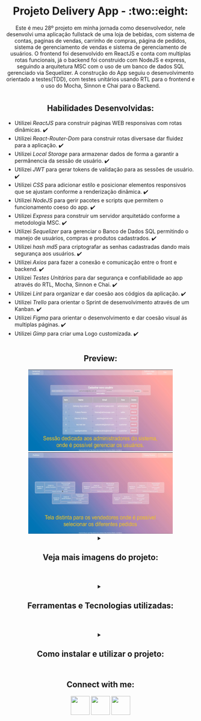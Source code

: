 <!-- Introdução -->
<h1 align="center"> Projeto Delivery App - :two::eight: </h1>

<!-- Descrição -->
<p align="center">
Este é meu 28º projeto em minha jornada como desenvolvedor,
nele desenvolvi uma aplicação fullstack de uma loja de bebidas, com sistema de contas, paginas de vendas, 
carrinho de compras, página de pedidos, sistema de gerenciamento de vendas e sistema de gerenciamento de usuários.
O frontend foi desenvolvido em ReactJS e conta com multiplas rotas funcionais, já o backend foi construido com
NodeJS e express, seguindo a arquitetura MSC com o uso de um banco de dados SQL gerenciado via Sequelizer.
A construção do App seguiu o desenvolvimento orientado a testes(TDD), com testes unitários usando RTL para o frontend
e o uso do Mocha, Sinnon e Chai para o Backend.
</p>

#
<!-- Habilidades -->
<h2 align="center"> Habilidades Desenvolvidas: </h2>

* Utilizei _ReactJS_ para construir páginas WEB responsivas com rotas dinâmicas. :heavy_check_mark:
* Utilizei _React-Router-Dom_ para construir rotas diversase dar fluidez para a aplicação. :heavy_check_mark:
* Utilizei _Local Storage_ para armazenar dados de forma a garantir a permânencia da sessão de usuário. :heavy_check_mark:
* Utilizei _JWT_ para gerar tokens de validação para as sessões de usuário. :heavy_check_mark:
* Utilizei _CSS_ para adicionar estilo e posicionar elementos responsivos que se ajustam conforme a renderização dinâmica. :heavy_check_mark:
* Utilizei _NodeJS_ para gerir pacotes e scripts que permitem o funcionamento coeso do app. :heavy_check_mark:
* Utilizei _Express_ para construir um servidor arquitetádo conforme a metodologia MSC. :heavy_check_mark:
* Utilizei _Sequelizer_ para gerenciar o Banco de Dados SQL permitindo o manejo de usuários, compras e produtos cadastrados. :heavy_check_mark:
* Utilizei _hash md5_ para criptografar as senhas cadastradas dando mais segurança aos usuários. :heavy_check_mark:
* Utilizei _Axios_ para fazer a conexão e comunicação entre o front e backend. :heavy_check_mark:
* Utilizei _Testes Unitários_ para dar segurança e confiabilidade ao app através do RTL, Mocha, Sinnon e Chai. :heavy_check_mark:
* Utilizei _Lint_ para organizar e dar coesão aos códgios da aplicação. :heavy_check_mark:
* Utilizei _Trello_ para orientar o Sprint de desenvolvimento através de um Kanban. :heavy_check_mark:
* Utilizei _Figma_ para orientar o desenvolvimento e dar coesão visual ás multiplas páginas. :heavy_check_mark:
* Utilizei _Gimp_ para criar uma Logo customizada. :heavy_check_mark:

#
<!-- Preview -->
<h2 align="center"> Preview: </h2>

<div align="center">
  <div style="text-align:center">
    <img src="./imgs/preview-gerencia.png" width="384px" height="216px" alt="Preview da tela de gerenciamento">
    <img src="./imgs/preview-vendas.png" width="384px" height="216px" alt="Preview da tela de vendas">
  </div>
</div>

<details align="center">
  <summary>
    <h2>Veja mais imagens do projeto:</h2>
  </summary>

<div align="center">
  <div style="text-align:center">
    <img src="./imgs/preview-login.png" width="384px" height="216px" alt="Preview da tela de registro">
    <img src="./imgs/preview-produtos.png" width="384px" height="216px" alt="Preview da tela de produtos">
  </div>
  <div style="text-align:center">
    <img src="./imgs/preview-carrinho.png" width="384px" height="216px" alt="Preview da tela de carrinho de compras">
    <img src="./imgs/preview-detalhes.png" width="384px" height="216px" alt="Preview da tela de tela de pedidos">
  </div>
  <div style="text-align:center">
    <img src="./imgs/preview-venda-detalhada.png" width="384px" height="216px" alt="Preview da tela de detalhes da venda">
  </div>
</div>


</details>

#
<!-- Ferramentas utilizadas -->
<details align="center">
  <summary>
	  <h2>Ferramentas e Tecnologias utilizadas:</h2>
	</summary>

  <div align="center">

  | Linguagens            | Tecnologias           | Bibliotecas           | Frameworks            | Ferramentas           |
  | :-------------------- | :-------------------- | :-------------------- | :-------------------- | :-------------------- |
  | JavaScript            | CSS                   | ReactJS               | Chai                  | Figma                 |
  | SQL                   | ContextApi            | React Testing Library | Sinnon                | Trello                |
  | .                     | NPM                   | JsonWebToken          | Mocha                 | Gimp                  |
  | .                     | NodeJS                | Express-Async-Errors  | Express               | React Developer Tools |
  | .                     | Sequelizer            | md5                   | Axios                 | ThunderClient         |
  | .                     | Git                   | .                     | .                     | EsLint                |
  | .                     | ReactHooks            | .                     | .                     | StyleLint             |
  | .                     | React-Router          | .                     | .                     | .                     |
  | .                     | LocalStorage          | .                     | .                     | .                     |
  | .                     | MySql                 | .                     | .                     | .                     |

  </div>

</details>

#
<!-- Instalação e utilização -->
<details align="center">
  <summary>
    <h2>Como instalar e utilizar o projeto:</h2>
  </summary>

<details>
  <summary>
    <h3>Especificações Tecnicas:</h3>
  </summary>

  <div align="left">
  
  * Git - <i> `git -v` informará a versão em uso.</i>
  * NPM V8+ - <i> `npm -v` informará a versão em uso.</i>
  * NodeJS V16+ - <i> `node -v` informará a versão em uso.</i>
  * MySQL - <i> `node -v` informará a versão em uso.</i>
  > <b>NOTA:</b> Este projeto está otimizado para telas de pelo menos 1400x800, o uso em celulares ou tablets pode comprometer a integridade visual.

  </div>

  #

  </details>

  <div align="left">
    
  1. Faça a clonagem do projeto - <i>Descrição do comando em cinza</i>
  ```shell
  git clone git@github.com:luanfgoncalves/project-delivery-app.git
  ```
  2. instale as dependencias na Raiz do projeto - <i>Não é necessário utilizar `Audit Fix`</i>
  ```shell
  npm install
  ```
  3. Para utilizar a aplicação, execute na raiz do projeto: - <i>Utilizará as portas `3000` e `3001`.</i>
  ```shell
  npm run dev
  ```
  > <b>NOTA:</b> Antes da utilização é necessário popular o banco de dados através do comando: `npm run dev:prestart`
  4. Para utilizar apenas o frontend, execute no diretório de frontend: - <i>Será executado na porta `3000`.</i>
  ```shell
  npm start
  ``` 
  5. Para utilizar apenas o backend, execute no diretório de backend: - <i>Será executado na porta `3001`.</i>
  ```shell
  npm run dev
  ```
  6. Para encerrar a execução da aplicação: - <i>Deve ser executado no diretório onde o app foi iniciado.</i>
  ```shell
  npm stop
  ```
  7. Para rodar os testes da aplicação, execute na raiz do projeto: - <i>Os testes podem ser encontrados em ./front-end/tests</i>
  ```shell
  npm test
  ```
  8. Para visualização do banco de dados é recomendado o uso do MySQL workBench: - <i>O MySql é necessário para o funcionamento do app</i>
  ```
  https://www.mysql.com/products/workbench/
  ``` 
  > <b>NOTA:</b> Caso deseje restaurar o banco de dados você pode utilizar `npm run db:reset` na raiz do projeto.
  
  </div>

</details>

#
<!-- Meu contato -->
<h2 align="center"> Connect with me: </h2>

<div align="center">
  <a href="https://instagram.com/luanfgoncalves" target="_blank"><img src="https://cdn-icons-png.flaticon.com/512/3955/3955024.png" width="50px" height="50px" target="_blank"></a>
  <a href = "mailto:luanfgoncalves@outlook.com"><img src="https://cdn-icons-png.flaticon.com/512/906/906312.png" width="50px" height="50px" target="_blank"></a>
  <a href="https://www.linkedin.com/in/luanfgoncalves/" target="_blank"><img src="https://cdn-icons-png.flaticon.com/512/4494/4494498.png" width="50px" height="50px" target="_blank"></a> 
</div>
